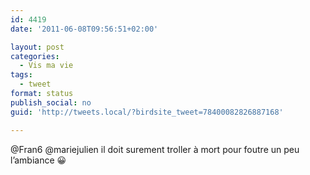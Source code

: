 ```yaml
---
id: 4419
date: '2011-06-08T09:56:51+02:00'

layout: post
categories:
  - Vis ma vie
tags:
  - tweet
format: status
publish_social: no
guid: 'http://tweets.local/?birdsite_tweet=78400082826887168'

---
```


@Fran6 @mariejulien il doit surement troller à mort pour foutre un peu l’ambiance 😀